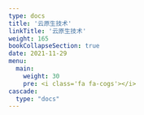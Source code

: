 ```yaml
---
type: docs
title: '云原生技术'
linkTitle: '云原生技术'
weight: 165
bookCollapseSection: true
date: 2021-11-29
menu:
  main:
    weight: 30
    pre: <i class='fa fa-cogs'></i>
cascade:
  type: "docs"
---
```

